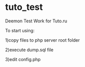 tuto_test
====
Deemon Test Work for Tuto.ru

To start using:

1)copy files to php server root folder

2)execute dump.sql file

3)edit config.php
